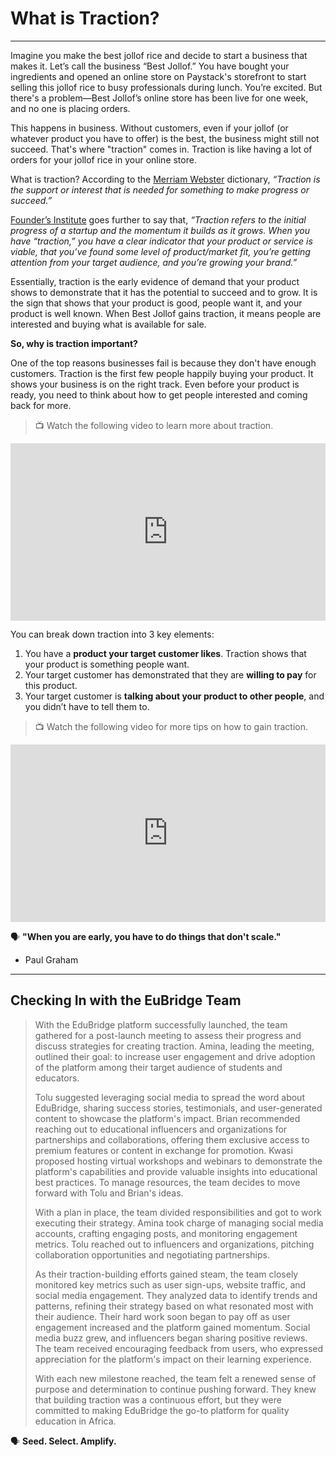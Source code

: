 # What is Traction?

---

Imagine you make the best jollof rice and decide to start a business that makes it. Let’s call the business “Best Jollof.” You have bought your ingredients and opened an online store on Paystack's storefront to start selling this jollof rice to busy professionals during lunch. You’re excited. But there's a problem—Best Jollof’s online store has been live for one week, and no one is placing orders.

This happens in business. Without customers, even if your jollof (or whatever product you have to offer) is the best, the business might still not succeed. That's where "traction" comes in. Traction is like having a lot of orders for your jollof rice in your online store.

What is traction? According to the [Merriam Webster](https://www.merriam-webster.com/dictionary/traction) dictionary, *“Traction is the support or interest that is needed for something to make progress or succeed.”*

[Founder’s Institute](https://fi.co/insight/traction-growth-turning-your-startup-into-a-business) goes further to say that, *“Traction refers to the initial progress of a startup and the momentum it builds as it grows. When you have “traction,” you have a clear indicator that your product or service is viable, that you’ve found some level of product/market fit, you’re getting attention from your target audience, and you’re growing your brand.”*

Essentially, traction is the early evidence of demand that your product shows to demonstrate that it has the potential to succeed and to grow. It is the sign that shows that your product is good, people want it, and your product is well known. When Best Jollof gains traction, it means people are interested and buying what is available for sale.

**So, why is traction important?**

One of the top reasons businesses fail is because they don't have enough customers. Traction is the first few people happily buying your product. It shows your business is on the right track. Even before your product is ready, you need to think about how to get people interested and coming back for more.

> 📺 Watch the following video to learn more about traction.

<div style="position: relative; padding-bottom: 56.25%; height: 0;"><iframe src="https://www.youtube.com/embed/9blEetROp0E?si=3nUj4_6sW1gtxINF"  title="YouTube video player" frameborder="0" allow="accelerometer; autoplay; clipboard-write; encrypted-media; gyroscope; picture-in-picture" allowfullscreen style="position: absolute; top: 0; left: 0; width: 100%; height: 100%;"></iframe></div>

You can break down traction into 3 key elements:

1. You have a **product your target customer likes**. Traction shows that your product is something people want.
2. Your target customer has demonstrated that they are **willing to pay** for this product.
3. Your target customer is **talking about your product to other people**, and you didn’t have to tell them to.

> 📺 Watch the following video for more tips on how to gain traction.

<div style="position: relative; padding-bottom: 56.25%; height: 0;"><iframe src="https://www.youtube.com/embed/rCt8P8HpCKQ?si=nhmyp1Gt7PjDfvmx" title="YouTube video player" frameborder="0" allow="accelerometer; autoplay; clipboard-write; encrypted-media; gyroscope; picture-in-picture" allowfullscreen style="position: absolute; top: 0; left: 0; width: 100%; height: 100%;"></iframe></div>

<aside>

 🗣️ **"When you are early, you have to do things that don't scale."**
 - Paul Graham

</aside>

---

## Checking In with the EuBridge Team

>With the EduBridge platform successfully launched, the team gathered for a post-launch meeting to assess their progress and discuss strategies for creating traction. Amina, leading the meeting, outlined their goal: to increase user engagement and drive adoption of the platform among their target audience of students and educators.
>
>Tolu suggested leveraging social media to spread the word about EduBridge, sharing success stories, testimonials, and user-generated content to showcase the platform's impact. Brian recommended reaching out to educational influencers and organizations for partnerships and collaborations, offering them exclusive access to premium features or content in exchange for promotion. Kwasi proposed hosting virtual workshops and webinars to demonstrate the platform's capabilities and provide valuable insights into educational best practices. To manage resources, the team decides to move forward with Tolu and Brian's ideas.
>
>With a plan in place, the team divided responsibilities and got to work executing their strategy. Amina took charge of managing social media accounts, crafting engaging posts, and monitoring engagement metrics. Tolu reached out to influencers and organizations, pitching collaboration opportunities and negotiating partnerships. 
>
>As their traction-building efforts gained steam, the team closely monitored key metrics such as user sign-ups, website traffic, and social media engagement. They analyzed data to identify trends and patterns, refining their strategy based on what resonated most with their audience. Their hard work soon began to pay off as user engagement increased and the platform gained momentum. Social media buzz grew, and influencers began sharing positive reviews. The team received encouraging feedback from users, who expressed appreciation for the platform's impact on their learning experience.
>
>With each new milestone reached, the team felt a renewed sense of purpose and determination to continue pushing forward. They knew that building traction was a continuous effort, but they were committed to making EduBridge the go-to platform for quality education in Africa.

<aside>

 🗣️ **Seed. Select. Amplify.**

</aside>
